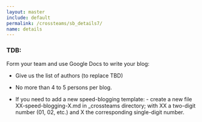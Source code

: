 ```yaml
---
layout: master
include: default
permalink: /crossteams/sb_details7/
name: details
---
```


<h3> TDB: </h3>



Form your team and use Google Docs to write your blog:

- Give us the list of authors (to replace TBD)

- No more than 4 to 5 persons per blog. 

- If you need to add a new speed-blogging template:
      - create a new file XX-speed-blogging-X.md in _crossteams directory; with XX a two-digit number (01, 02, etc.) and X the corresponding single-digit number.

